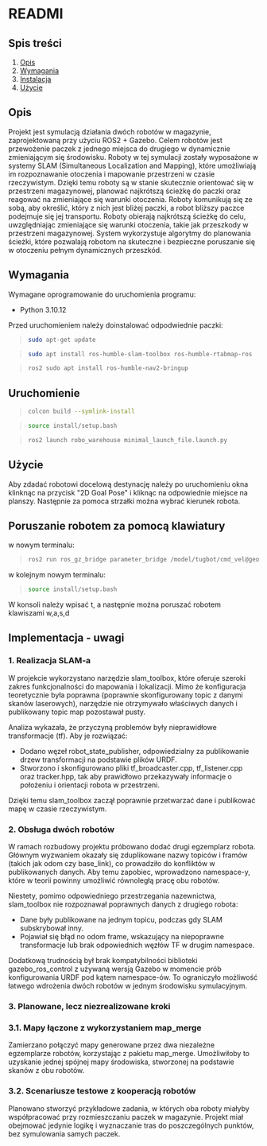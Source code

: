 # READMI
## Spis treści

1. [Opis](#opis)
2. [Wymagania](#wymagania)
3. [Instalacja](#instalacja)
4. [Użycie](#użycie)

## Opis

Projekt jest symulacją działania dwóch robotów w magazynie, zaprojektowaną przy użyciu ROS2 + Gazebo. Celem robotów jest przewożenie paczek z jednego miejsca do drugiego w dynamicznie zmieniającym się środowisku. Roboty w tej symulacji zostały wyposażone w systemy SLAM (Simultaneous Localization and Mapping), które umożliwiają im rozpoznawanie otoczenia i mapowanie przestrzeni w czasie rzeczywistym. Dzięki temu roboty są w stanie skutecznie orientować się w przestrzeni magazynowej, planować najkrótszą ścieżkę do paczki oraz reagować na zmieniające się warunki otoczenia. Roboty komunikują się ze sobą, aby określić, który z nich jest bliżej paczki, a robot bliższy paczce podejmuje się jej transportu. Roboty obierają najkrótszą ścieżkę do celu, uwzględniając zmieniające się warunki otoczenia, takie jak przeszkody w przestrzeni magazynowej. System wykorzystuje algorytmy do planowania ścieżki, które pozwalają robotom na skuteczne i bezpieczne poruszanie się w otoczeniu pełnym dynamicznych przeszkód.

## Wymagania

Wymagane oprogramowanie do uruchomienia programu:

- Python 3.10.12

Przed uruchomieniem należy doinstalować odpodwiednie paczki:

> ```bash
> sudo apt-get update
> ```

> ```bash
> sudo apt install ros-humble-slam-toolbox ros-humble-rtabmap-ros
> ```

> ```bash
> ros2 sudo apt install ros-humble-nav2-bringup
> ```

## Uruchomienie

> ```bash
> colcon build --symlink-install
> ```

> ```bash
> source install/setup.bash
> ```

> ```bash
> ros2 launch robo_warehouse minimal_launch_file.launch.py
> ```

## Użycie

Aby zdadać robotowi docelową destynację należy po uruchomieniu okna klinknąc na przycisk "2D Goal Pose" i kliknąc na odpowiednie miejsce na planszy.
Następnie za pomoca strzałki można wybrać kierunek robota.

## Poruszanie robotem za pomocą klawiatury
w nowym terminalu:
> ```bash
> ros2 run ros_gz_bridge parameter_bridge /model/tugbot/cmd_vel@geometry_msgs/msg/Twist@gz.msgs.Twist
> ```

w kolejnym nowym terminalu:
> ```bash
> source install/setup.bash
> ```
W konsoli należy wpisać t, a następnie można poruszać robotem klawiszami w,a,s,d

## Implementacja - uwagi

### 1. Realizacja SLAM-a

W projekcie wykorzystano narzędzie slam_toolbox, które oferuje szeroki zakres funkcjonalności do mapowania i lokalizacji. Mimo że konfiguracja teoretycznie była poprawna (poprawnie skonfigurowany topic z danymi skanów laserowych), narzędzie nie otrzymywało właściwych danych i publikowany topic map pozostawał pusty.

Analiza wykazała, że przyczyną problemów były nieprawidłowe transformacje (tf). Aby je rozwiązać:

- Dodano węzeł robot_state_publisher, odpowiedzialny za publikowanie drzew transformacji na podstawie plików URDF.
- Stworzono i skonfigurowano pliki tf_broadcaster.cpp, tf_listener.cpp oraz tracker.hpp, tak aby prawidłowo przekazywały informacje o położeniu i orientacji robota w przestrzeni.
  
Dzięki temu slam_toolbox zaczął poprawnie przetwarzać dane i publikować mapę w czasie rzeczywistym.

### 2. Obsługa dwóch robotów

W ramach rozbudowy projektu próbowano dodać drugi egzemplarz robota. Głównym wyzwaniem okazały się zduplikowane nazwy topiców i framów (takich jak odom czy base_link), co prowadziło do konfliktów w publikowanych danych. Aby temu zapobiec, wprowadzono namespace-y, które w teorii powinny umożliwić równoległą pracę obu robotów.

Niestety, pomimo odpowiedniego przestrzegania nazewnictwa, slam_toolbox nie rozpoznawał poprawnych danych z drugiego robota:

- Dane były publikowane na jednym topicu, podczas gdy SLAM subskrybował inny.
- Pojawiał się błąd no odom frame, wskazujący na niepoprawne transformacje lub brak odpowiednich węzłów TF w drugim namespace.
  
Dodatkową trudnością był brak kompatybilności biblioteki gazebo_ros_control z używaną wersją Gazebo w momencie prób konfigurowania URDF pod kątem namespace-ów. To ograniczyło możliwość łatwego wdrożenia dwóch robotów w jednym środowisku symulacyjnym.

### 3. Planowane, lecz niezrealizowane kroki
   
### 3.1. Mapy łączone z wykorzystaniem map_merge

Zamierzano połączyć mapy generowane przez dwa niezależne egzemplarze robotów, korzystając z pakietu map_merge. Umożliwiłoby to uzyskanie jednej spójnej mapy środowiska, stworzonej na podstawie skanów z obu robotów.

### 3.2. Scenariusze testowe z kooperacją robotów

Planowano stworzyć przykładowe zadania, w których oba roboty miałyby współpracować przy rozmieszczaniu paczek w magazynie. Projekt miał obejmować jedynie logikę i wyznaczanie tras do poszczególnych punktów, bez symulowania samych paczek.

